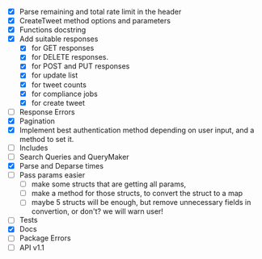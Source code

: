 - [x] Parse remaining and total rate limit in the header
- [x] CreateTweet method options and parameters
- [x] Functions docstring
- [x] Add suitable responses
    - [x] for GET responses
    - [x] for DELETE responses.
    - [x] for POST and PUT responses
    - [x] for update list
    - [x] for tweet counts
    - [x] for compliance jobs
    - [x] for create tweet
- [ ] Response Errors
- [x] Pagination
- [x] Implement best authentication method depending on user input, and a method to set it.
- [ ] Includes
- [ ] Search Queries and QueryMaker
- [x] Parse and Deparse times
- [ ] Pass params easier
    - [ ] make some structs that are getting all params, 
    - [ ] make a method for those structs, to convert the struct to a map
    - [ ] maybe 5 structs will be enough, but remove unnecessary fields in convertion, or don't? we will warn user!
- [ ] Tests
- [x] Docs
- [ ] Package Errors
- [ ] API v1.1

